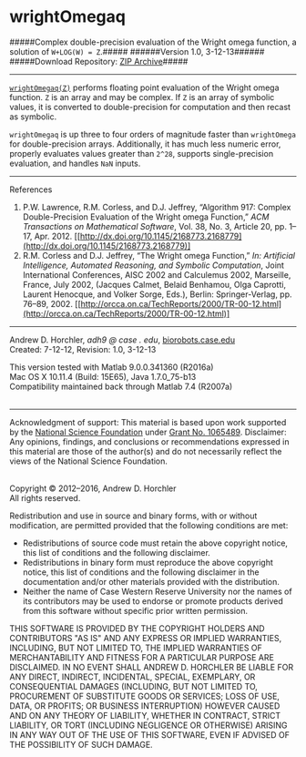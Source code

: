 wrightOmegaq
========
#####Complex double-precision evaluation of the Wright omega function, a solution of ```W+LOG(W) = Z```.#####
######Version 1.0, 3-12-13######
#####Download Repository: [ZIP Archive](https://github.com/horchler/wrightOmegaq/archive/master.zip)#####

--------

[```wrightOmegaq(Z)```](https://github.com/horchler/wrightOmegaq/blob/master/wrightOmegaq.m) performs floating point evaluation of the Wright omega function. ```Z``` is an array and may be complex. If ```Z``` is an array of symbolic values, it is converted to double-precision for computation and then recast as symbolic.

```wrightOmegaq``` is up three to four orders of magnitude faster than ```wrightOmega``` for double-precision arrays. Additionally, it has much less numeric error, properly evaluates values greater than ```2^28```, supports single-precision evaluation, and handles ```NaN``` inputs.
&nbsp;  

--------

References  

 1. P.W. Lawrence, R.M. Corless, and D.J. Jeffrey, &#8220;Algorithm 917: Complex Double-Precision Evaluation of the Wright omega Function,&#8221; *ACM Transactions on Mathematical Software*, Vol. 38, No. 3, Article 20, pp. 1&ndash;17, Apr. 2012. [[http://dx.doi.org/10.1145/2168773.2168779](http://dx.doi.org/10.1145/2168773.2168779)]
 2. R.M. Corless and D.J. Jeffrey, &#8220;The Wright omega Function,&#8221; *In: Artificial Intelligence, Automated Reasoning, and Symbolic Computation*, Joint International Conferences, AISC 2002 and Calculemus 2002, Marseille, France, July 2002, (Jacques Calmet, Belaid Benhamou, Olga Caprotti, Laurent Henocque, and Volker Sorge, Eds.), Berlin: Springer-Verlag, pp. 76&ndash;89, 2002. [[http://orcca.on.ca/TechReports/2000/TR-00-12.html](http://orcca.on.ca/TechReports/2000/TR-00-12.html)]
&nbsp;  

--------

Andrew D. Horchler, *adh9 @ case . edu*, [biorobots.case.edu](http://biorobots.case.edu/)  
Created: 7-12-12, Revision: 1.0, 3-12-13  

This version tested with Matlab 9.0.0.341360 (R2016a)  
Mac OS X 10.11.4 (Build: 15E65), Java 1.7.0_75-b13  
Compatibility maintained back through Matlab 7.4 (R2007a)  
&nbsp;  

--------

Acknowledgment of support: This material is based upon work supported by the [National Science Foundation](http://www.nsf.gov/) under [Grant No.&nbsp;1065489](http://www.nsf.gov/awardsearch/showAward.do?AwardNumber=1065489). Disclaimer: Any opinions, findings, and conclusions or recommendations expressed in this material are those of the author(s) and do not necessarily reflect the views of the National Science Foundation.  
&nbsp;  

Copyright &copy; 2012&ndash;2016, Andrew D. Horchler  
All rights reserved.  

Redistribution and use in source and binary forms, with or without modification, are permitted provided that the following conditions are met:
 * Redistributions of source code must retain the above copyright notice, this list of conditions and the following disclaimer.
 * Redistributions in binary form must reproduce the above copyright notice, this list of conditions and the following disclaimer in the documentation and/or other materials provided with the distribution.
 * Neither the name of Case Western Reserve University nor the names of its contributors may be used to endorse or promote products derived from this software without specific prior written permission.

THIS SOFTWARE IS PROVIDED BY THE COPYRIGHT HOLDERS AND CONTRIBUTORS "AS IS" AND ANY EXPRESS OR IMPLIED WARRANTIES, INCLUDING, BUT NOT LIMITED TO, THE IMPLIED WARRANTIES OF MERCHANTABILITY AND FITNESS FOR A PARTICULAR PURPOSE ARE DISCLAIMED. IN NO EVENT SHALL ANDREW D. HORCHLER BE LIABLE FOR ANY DIRECT, INDIRECT, INCIDENTAL, SPECIAL, EXEMPLARY, OR CONSEQUENTIAL DAMAGES (INCLUDING, BUT NOT LIMITED TO, PROCUREMENT OF SUBSTITUTE GOODS OR SERVICES; LOSS OF USE, DATA, OR PROFITS; OR BUSINESS INTERRUPTION) HOWEVER CAUSED AND ON ANY THEORY OF LIABILITY, WHETHER IN CONTRACT, STRICT LIABILITY, OR TORT (INCLUDING NEGLIGENCE OR OTHERWISE) ARISING IN ANY WAY OUT OF THE USE OF THIS SOFTWARE, EVEN IF ADVISED OF THE POSSIBILITY OF SUCH DAMAGE.